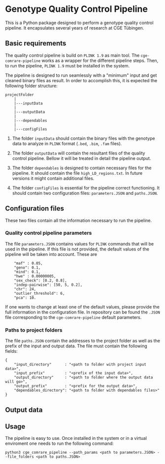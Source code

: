 # Genotype Quality Control Pipeline

This is a Python package designed to perform a genotype quality control pipeline. It encapsulates several years of research at CGE Tübingen.

## Basic requirements

The quality control pipeline is build on `PLINK 1.9` as main tool. The `cge-comrare-pipeline` works as a wrapper for the different pipeline steps. Then, to run the pipeline, `PLINK 1.9` must be installed in the system. 

The pipeline is designed to run seamlessly with a "minimum" input and get cleaned binary files as result. In order to accomplish this, it is expected the following folder structure:

```
projectFolder
    |
    |---inputData
    |
    |---outputData
    |
    |---dependables
    |
    |---configFiles
```
1. The folder `inputData` should contain the binary files with the genotype data to analyze in `PLINK` format (`.bed`, `.bim`, `.fam` files).

2. The folder `outputData` will contain the resultant files of the quality control pipeline. Bellow it will be treated in detail the pipeline output.

3. The folder `dependables` is designed to contain necessary files for the pipeline. It should contain the file `high_LD_regions.txt`. In future versions it might contain additional files.

4. The folder `configFiles` is essential for the pipeline correct functioning. It should contain two configuration files: `parameters.JSON` and `paths.JSON`.

## Configuration files

These two files contain all the information necessary to run the pipeline.

### Quality control pipeline parameters

The file `parameters.JSON` contains values for `PLINK` commands that will be used in the pipeline. If this file is not provided, the default values of the pipeline will be taken into account. These are

```
    "maf" : 0.05,
    "geno": 0.1,
    "mind": 0.1,
    "hwe" : 0.00000005,
    "sex_check": [0.2, 0.8],
    "indep-pairwise": [50, 5, 0.2],
    "chr": 24,
    "outlier_threshold": 6,
    "pca": 10.
```

If one wants to change at least one of the default values, please provide the full information in the configuration file. In repository can be found the `.JSON` file corresponding to the `cge-comrare-pipeline` default parameters.

### Paths to project folders

The file `paths.JSON` contain the addresses to the project folder as well as the prefix of the input and output data. The file must contain the following fields:

```
{
    "input_directory"      : "<path to folder with project input data>",
    "input_prefix"         : "<prefix of the input data>",
    "output_directory"     : "<path to folder where the output data will go>",
    "output_prefix"        : "<prefix for the output data>",
    "dependables_directory": "<path to folder with dependables files>"
}
```

## Output data

## Usage

The pipeline is easy to use. Once installed in the system or in a virtual enviroment one needs to run the following command:

```
python3 cge_comrare_pipeline --path_params <path to parameters.JSON> --file_folders <path to paths.JSON>
```

